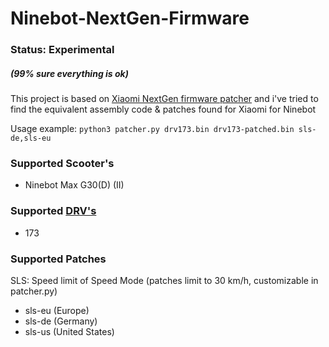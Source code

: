 # Ninebot-NextGen-Firmware
### Status: Experimental
##### (99% sure everything is ok)

This project is based on [Xiaomi NextGen firmware patcher](https://github.com/dnandha/firmware-patcher) and i've tried to find the equivalent assembly code & patches found for Xiaomi for Ninebot

Usage example: ```python3 patcher.py drv173.bin drv173-patched.bin sls-de,sls-eu```

### Supported Scooter's
- Ninebot Max G30(D) (II)

### Supported [DRV's](https://files.scooterhacking.org/firmware/max/DRV)
- 173

### Supported Patches
SLS: Speed limit of Speed Mode
(patches limit to 30 km/h, customizable in patcher.py)
- sls-eu (Europe)
- sls-de (Germany)
- sls-us (United States)
